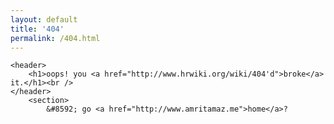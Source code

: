 ```yaml
---
layout: default
title: '404'
permalink: /404.html
---
```


    <header>
		<h1>oops! you <a href="http://www.hrwiki.org/wiki/404'd">broke</a> it.</h1><br />
    </header>    			
    	<section>
			&#8592; go <a href="http://www.amritamaz.me">home</a>?

</section>

